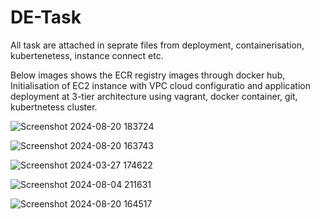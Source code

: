 # DE-Task

All task are attached in seprate files from deployment, containerisation, kubertenetess, instance connect etc.

Below images shows the ECR registry images through docker hub, Initialisation of EC2 instance with VPC cloud configuratio and application deployment at 3-tier architecture using vagrant, docker container, git, kubertnetess cluster.


![Screenshot 2024-08-20 183724](https://github.com/user-attachments/assets/5bc3628f-2bb1-4455-b0ff-d12e0964b8ff)


![Screenshot 2024-08-20 163743](https://github.com/user-attachments/assets/dcf66e40-bef5-48ab-945c-62d57716b05e)


![Screenshot 2024-03-27 174622](https://github.com/user-attachments/assets/557749bb-f7f0-44e9-a0f5-c3d3c5387309)


![Screenshot 2024-08-04 211631](https://github.com/user-attachments/assets/122d41de-9d30-401b-9d43-543dc3a3d4b2)


![Screenshot 2024-08-20 164517](https://github.com/user-attachments/assets/71415e4f-3a15-4756-a675-8bd615cf4888)


